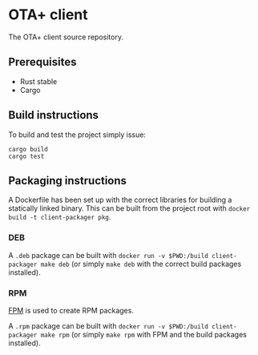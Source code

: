 # OTA+ client

The OTA+ client source repository.

## Prerequisites

* Rust stable
* Cargo

## Build instructions

To build and test the project simply issue:

    cargo build
    cargo test

## Packaging instructions

A Dockerfile has been set up with the correct libraries for building a statically linked binary. This can be built from the project root with `docker build -t client-packager pkg`.

### DEB

A `.deb` package can be built with `docker run -v $PWD:/build client-packager make deb` (or simply `make deb` with the correct build packages installed).

### RPM

[FPM](https://github.com/jordansissel/fpm) is used to create RPM packages.

A `.rpm` package can be built with `docker run -v $PWD:/build client-packager make rpm` (or simply `make rpm` with FPM and the build packages installed).
